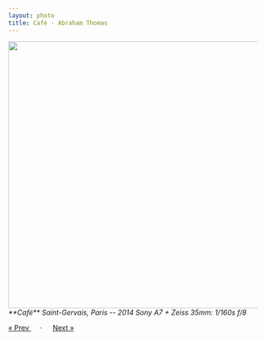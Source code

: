 ```yaml
---
layout: photo
title: Café · Abraham Thomas
---
```


<img src="/assets/photos/Cafe.jpg" width="540px" class="photo">

<i>
**Café**  
Saint-Gervais, Paris -- 2014  
Sony A7 + Zeiss 35mm: 1/160s f/8  
</i>

<a href="/travel/louvre"> &laquo; Prev </a> &emsp; · &emsp; <a href="/travel/metro"> Next &raquo; </a>

